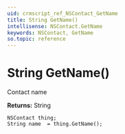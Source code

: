 ```yaml
---
uid: crmscript_ref_NSContact_GetName
title: String GetName()
intellisense: NSContact.GetName
keywords: NSContact, GetName
so.topic: reference
---
```


# String GetName()

Contact name

**Returns:** String

```crmscript
NSContact thing;
String name  = thing.GetName();
```

